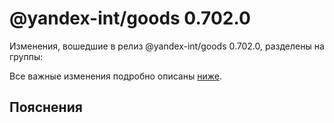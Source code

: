 # @yandex-int/goods 0.702.0

<!-- ЧЕЛОВЕЧЕСКОЕ ВСТУПЛЕНИЕ -->

Изменения, вошедшие в релиз @yandex-int/goods 0.702.0, разделены на группы:

Все важные изменения подробно описаны [ниже](#Пояснения).

## Пояснения

